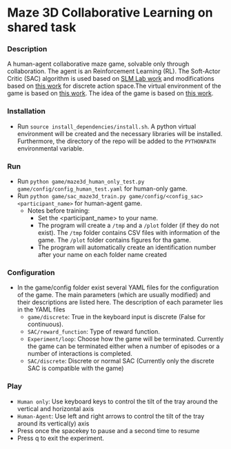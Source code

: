 # Maze 3D Collaborative Learning on shared task

### Description
A human-agent collaborative maze game, solvable only through collaboration. The agent is an Reinforcement Learning (RL). The Soft-Actor Critic (SAC) algorithm is used based on [SLM Lab work](https://github.com/kengz/SLM-Lab) and modifications based on [this work](https://arxiv.org/abs/1910.07207) for discrete action space.The virtual environment of the game is based on [this work](https://github.com/amengede/Marble-Maze). The idea of the game is based on [this work](https://arxiv.org/abs/2003.01156). 


### Installation
* Run `source install_dependencies/install.sh`. A python virtual environment will be created and the necessary libraries will be installed. Furthermore, the directory of the repo will be added to the `PYTHONPATH` environmental variable.

### Run
* Run `python game/maze3d_human_only_test.py game/config/config_human_test.yaml` for human-only game.
* Run `python game/sac_maze3d_train.py game/config/<config_sac> <participant_name>` for human-agent game.
  * Notes before training: 
     * Set the <participant_name> to your name.
     * The program will create a `/tmp` and a `/plot` folder (if they do not exist). The `/tmp` folder contains CSV files with information of the game. The `/plot` folder contains figures for tha game.
     * The program will automatically create an identification number after your name on each folder name created

### Configuration
* In the game/config folder exist several YAML files for the configuration of the game. The main parameters (which are usually modified) and their descriptions are listed here. The description of each parameter lies in the YAML files
    * `game/discrete`: True in the keyboard input is discrete (False for continuous).
    * `SAC/reward_function`: Type of reward function.
    * `Experiment/loop`: Choose how the game will be terminated. Currently the game can be terminated either when a number of episodes or a number of interactions is completed.
    * `SAC/discrete`: Discrete or normal SAC (Currently only the discrete SAC is compatible with the game)
  
### Play
* `Human only`: Use keyboard keys to control the tilt of the tray around the vertical and horizontal axis
* `Human-Agent`: Use left and right arrows to control the tilt of the tray around its vertical(y) axis
* Press once the spacekey to pause and a second time to resume
* Press q to exit the experiment.

